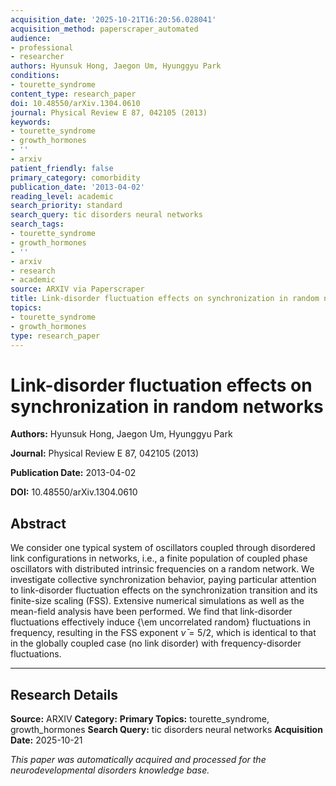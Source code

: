 ```yaml
---
acquisition_date: '2025-10-21T16:20:56.028041'
acquisition_method: paperscraper_automated
audience:
- professional
- researcher
authors: Hyunsuk Hong, Jaegon Um, Hyunggyu Park
conditions:
- tourette_syndrome
content_type: research_paper
doi: 10.48550/arXiv.1304.0610
journal: Physical Review E 87, 042105 (2013)
keywords:
- tourette_syndrome
- growth_hormones
- ''
- arxiv
patient_friendly: false
primary_category: comorbidity
publication_date: '2013-04-02'
reading_level: academic
search_priority: standard
search_query: tic disorders neural networks
search_tags:
- tourette_syndrome
- growth_hormones
- ''
- arxiv
- research
- academic
source: ARXIV via Paperscraper
title: Link-disorder fluctuation effects on synchronization in random networks
topics:
- tourette_syndrome
- growth_hormones
type: research_paper
---
```


# Link-disorder fluctuation effects on synchronization in random networks

**Authors:** Hyunsuk Hong, Jaegon Um, Hyunggyu Park

**Journal:** Physical Review E 87, 042105 (2013)

**Publication Date:** 2013-04-02

**DOI:** 10.48550/arXiv.1304.0610

## Abstract

We consider one typical system of oscillators coupled through disordered link configurations in networks, i.e., a finite population of coupled phase oscillators with distributed intrinsic frequencies on a random network. We investigate collective synchronization behavior, paying particular attention to link-disorder fluctuation effects on the synchronization transition and its finite-size scaling (FSS). Extensive numerical simulations as well as the mean-field analysis have been performed. We find that link-disorder fluctuations effectively induce {\em uncorrelated random} fluctuations in frequency, resulting in the FSS exponent $\bar\nu=5/2$, which is identical to that in the globally coupled case (no link disorder) with frequency-disorder fluctuations.

---

## Research Details

**Source:** ARXIV
**Category:** 
**Primary Topics:** tourette_syndrome, growth_hormones
**Search Query:** tic disorders neural networks
**Acquisition Date:** 2025-10-21

*This paper was automatically acquired and processed for the neurodevelopmental disorders knowledge base.*
